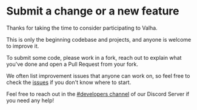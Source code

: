 # Submit a change or a new feature

Thanks for taking the time to consider participating to Valha.

This is only the beginning codebase and projects, and anyone is welcome to improve it.

To submit some code, please work in a fork, reach out to explain what you've done and open a Pull Request from your fork.

We often list improvement issues that anyone can work on, so feel free to check the [issues](https://github.com/Valha-xyz/Valha-connectors/issues) if you don't know where to start.

Feel free to reach out in the [#developers channel](https://discord.gg/juKsubzTeU) of our Discord Server if you need any help!
